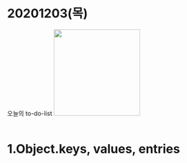 20201203(목)
=
오늘의 to-do-list 
<img width="200" src="https://user-images.githubusercontent.com/71910560/101023403-0f2f2500-35b6-11eb-930c-8c1b7e18920a.jpg">
<br><br>
# 1.Object.keys, values, entries
